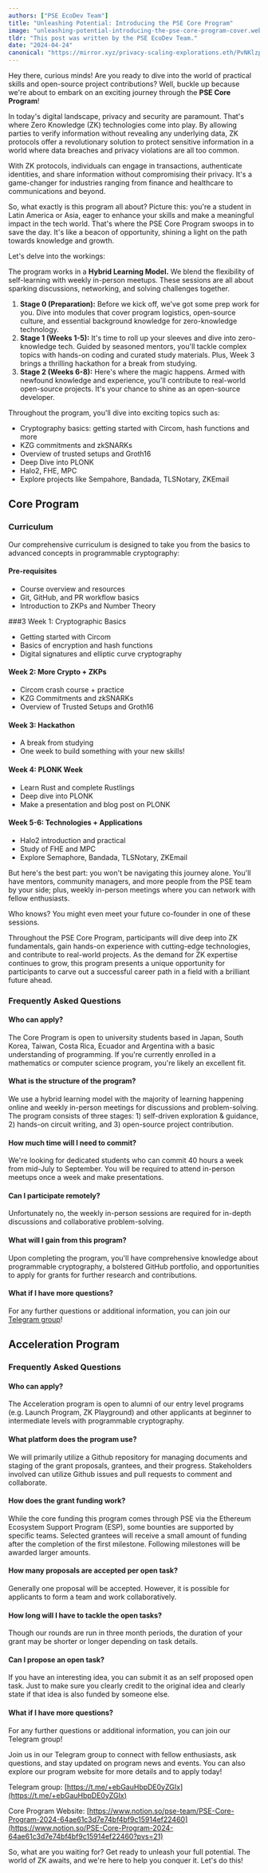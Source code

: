 ```yaml
---
authors: ["PSE EcoDev Team"]
title: "Unleashing Potential: Introducing the PSE Core Program"
image: "unleashing-potential-introducing-the-pse-core-program-cover.webp"
tldr: "This post was written by the PSE EcoDev Team."
date: "2024-04-24"
canonical: "https://mirror.xyz/privacy-scaling-explorations.eth/PvNKlzp8Xlaic_DeIFEW20-ai4eN1AqJO26d4YRqWwM"
---
```


Hey there, curious minds! Are you ready to dive into the world of practical skills and open-source project contributions? Well, buckle up because we're about to embark on an exciting journey through the **PSE Core Program**!

In today's digital landscape, privacy and security are paramount. That's where Zero Knowledge (ZK) technologies come into play. By allowing parties to verify information without revealing any underlying data, ZK protocols offer a revolutionary solution to protect sensitive information in a world where data breaches and privacy violations are all too common.

With ZK protocols, individuals can engage in transactions, authenticate identities, and share information without compromising their privacy. It's a game-changer for industries ranging from finance and healthcare to communications and beyond.

So, what exactly is this program all about? Picture this: you're a student in Latin America or Asia, eager to enhance your skills and make a meaningful impact in the tech world. That's where the PSE Core Program swoops in to save the day. It's like a beacon of opportunity, shining a light on the path towards knowledge and growth.

Let's delve into the workings:

The program works in a **Hybrid Learning Model.** We blend the flexibility of self-learning with weekly in-person meetups. These sessions are all about sparking discussions, networking, and solving challenges together.

1.  **Stage 0 (Preparation):** Before we kick off, we've got some prep work for you. Dive into modules that cover program logistics, open-source culture, and essential background knowledge for zero-knowledge technology.
2.  **Stage 1 (Weeks 1-5):** It's time to roll up your sleeves and dive into zero-knowledge tech. Guided by seasoned mentors, you'll tackle complex topics with hands-on coding and curated study materials. Plus, Week 3 brings a thrilling hackathon for a break from studying.
3.  **Stage 2 (Weeks 6-8):** Here's where the magic happens. Armed with newfound knowledge and experience, you'll contribute to real-world open-source projects. It's your chance to shine as an open-source developer.

Throughout the program, you'll dive into exciting topics such as:

- Cryptography basics: getting started with Circom, hash functions and more
- KZG commitments and zkSNARKs
- Overview of trusted setups and Groth16
- Deep Dive into PLONK
- Halo2, FHE, MPC
- Explore projects like Sempahore, Bandada, TLSNotary, ZKEmail

## Core Program

### Curriculum

Our comprehensive curriculum is designed to take you from the basics to advanced concepts in programmable cryptography:

#### Pre-requisites

- Course overview and resources
- Git, GitHub, and PR workflow basics
- Introduction to ZKPs and Number Theory

###3 Week 1: Cryptographic Basics

- Getting started with Circom
- Basics of encryption and hash functions
- Digital signatures and elliptic curve cryptography

#### Week 2: More Crypto + ZKPs

- Circom crash course + practice
- KZG Commitments and zkSNARKs
- Overview of Trusted Setups and Groth16

#### Week 3: Hackathon

- A break from studying
- One week to build something with your new skills!

#### Week 4: PLONK Week

- Learn Rust and complete Rustlings
- Deep dive into PLONK
- Make a presentation and blog post on PLONK

#### Week 5-6: Technologies + Applications

- Halo2 introduction and practical
- Study of FHE and MPC
- Explore Semaphore, Bandada, TLSNotary, ZKEmail

But here's the best part: you won't be navigating this journey alone. You'll have mentors, community managers, and more people from the PSE team by your side; plus, weekly in-person meetings where you can network with fellow enthusiasts.

Who knows? You might even meet your future co-founder in one of these sessions.

Throughout the PSE Core Program, participants will dive deep into ZK fundamentals, gain hands-on experience with cutting-edge technologies, and contribute to real-world projects. As the demand for ZK expertise continues to grow, this program presents a unique opportunity for participants to carve out a successful career path in a field with a brilliant future ahead.

### Frequently Asked Questions

#### Who can apply?

The Core Program is open to university students based in Japan, South Korea, Taiwan, Costa Rica, Ecuador and Argentina with a basic understanding of programming. If you're currently enrolled in a mathematics or computer science program, you're likely an excellent fit.

#### What is the structure of the program?

We use a hybrid learning model with the majority of learning happening online and weekly in-person meetings for discussions and problem-solving. The program consists of three stages: 1) self-driven exploration & guidance, 2) hands-on circuit writing, and 3) open-source project contribution.

#### How much time will I need to commit?

We're looking for dedicated students who can commit 40 hours a week from mid-July to September. You will be required to attend in-person meetups once a week and make presentations.

#### Can I participate remotely?

Unfortunately no, the weekly in-person sessions are required for in-depth discussions and collaborative problem-solving.

#### What will I gain from this program?

Upon completing the program, you'll have comprehensive knowledge about programmable cryptography, a bolstered GitHub portfolio, and opportunities to apply for grants for further research and contributions.

#### What if I have more questions?

For any further questions or additional information, you can join our <a class='underline' target='_blank' href='https://t.me/+ebGauHbpDE0yZGIx'>Telegram group</a>!

## Acceleration Program

### Frequently Asked Questions

#### Who can apply?

The Acceleration program is open to alumni of our entry level programs (e.g. Launch Program, ZK Playground) and other applicants at beginner to intermediate levels with programmable cryptography.

#### What platform does the program use?

We will primarily utilize a Github repository for managing documents and staging of the grant proposals, grantees, and their progress. Stakeholders involved can utilize Github issues and pull requests to comment and collaborate.

#### How does the grant funding work?

While the core funding this program comes through PSE via the Ethereum Ecosystem Support Program (ESP), some bounties are supported by specific teams. Selected grantees will receive a small amount of funding after the completion of the first milestone. Following milestones will be awarded larger amounts.

#### How many proposals are accepted per open task?

Generally one proposal will be accepted. However, it is possible for applicants to form a team and work collaboratively.

#### How long will I have to tackle the open tasks?

Though our rounds are run in three month periods, the duration of your grant may be shorter or longer depending on task details.

#### Can I propose an open task?

If you have an interesting idea, you can submit it as an self proposed open task. Just to make sure you clearly credit to the original idea and clearly state if that idea is also funded by someone else.

#### What if I have more questions?

For any further questions or additional information, you can join our Telegram group!

Join us in our Telegram group to connect with fellow enthusiasts, ask questions, and stay updated on program news and events. You can also explore our program website for more details and to apply today!

Telegram group: [https://t.me/+ebGauHbpDE0yZGIx](https://t.me/+ebGauHbpDE0yZGIx)

Core Program Website: [https://www.notion.so/pse-team/PSE-Core-Program-2024-64ae61c3d7e74bf4bf9c15914ef22460](https://www.notion.so/PSE-Core-Program-2024-64ae61c3d7e74bf4bf9c15914ef22460?pvs=21)

So, what are you waiting for? Get ready to unleash your full potential. The world of ZK awaits, and we're here to help you conquer it. Let's do this!
